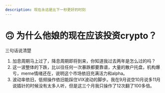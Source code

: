 ```yaml
---
description: 现在永远是比下一秒更好的时刻
---
```


# 🙃 为什么他娘的现在应该投资crypto？

三句话说清楚

1. 加息周期马上过了，降息周期即将到来，你知道我过去两年是怎么过的吗？
2. 这一波整体的下跌，比以往任何一次暴跌都要靠谱，大量的散户托盘，机构爆亏，meme情绪还在，说明这个市场依旧充满活力和alpha。
3. 波动率依旧，低频操作依旧能踩住VIX波动的脚步。我在9月说空10月说多11月说插针的时候没有太多人听，但是这三个月我只操作了12次翻了100多倍。
